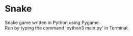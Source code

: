 # Snake
Snake game written in Python using Pygame.
<br/>Run by typing the command 'python3 main.py' in Terminal.
